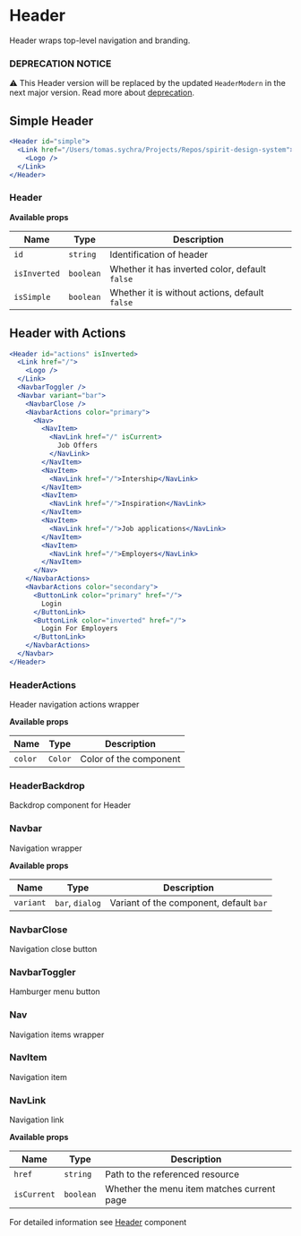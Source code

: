 # Header

Header wraps top-level navigation and branding.

### DEPRECATION NOTICE

⚠️ This Header version will be replaced by the updated `HeaderModern` in the next major version. Read more about [deprecation][deprecated].

## Simple Header

```jsx
<Header id="simple">
  <Link href="/Users/tomas.sychra/Projects/Repos/spirit-design-system">
    <Logo />
  </Link>
</Header>
```

### Header

**Available props**

| Name         | Type      | Description                                    |
| ------------ | --------- | ---------------------------------------------- |
| `id`         | `string`  | Identification of header                       |
| `isInverted` | `boolean` | Whether it has inverted color, default `false` |
| `isSimple`   | `boolean` | Whether it is without actions, default `false` |

## Header with Actions

```jsx
<Header id="actions" isInverted>
  <Link href="/">
    <Logo />
  </Link>
  <NavbarToggler />
  <Navbar variant="bar">
    <NavbarClose />
    <NavbarActions color="primary">
      <Nav>
        <NavItem>
          <NavLink href="/" isCurrent>
            Job Offers
          </NavLink>
        </NavItem>
        <NavItem>
          <NavLink href="/">Intership</NavLink>
        </NavItem>
        <NavItem>
          <NavLink href="/">Inspiration</NavLink>
        </NavItem>
        <NavItem>
          <NavLink href="/">Job applications</NavLink>
        </NavItem>
        <NavItem>
          <NavLink href="/">Employers</NavLink>
        </NavItem>
      </Nav>
    </NavbarActions>
    <NavbarActions color="secondary">
      <ButtonLink color="primary" href="/">
        Login
      </ButtonLink>
      <ButtonLink color="inverted" href="/">
        Login For Employers
      </ButtonLink>
    </NavbarActions>
  </Navbar>
</Header>
```

### HeaderActions

Header navigation actions wrapper

**Available props**

| Name    | Type    | Description            |
| ------- | ------- | ---------------------- |
| `color` | `Color` | Color of the component |

### HeaderBackdrop

Backdrop component for Header

### Navbar

Navigation wrapper

**Available props**

| Name      | Type            | Description                             |
| --------- | --------------- | --------------------------------------- |
| `variant` | `bar`, `dialog` | Variant of the component, default `bar` |

### NavbarClose

Navigation close button

### NavbarToggler

Hamburger menu button

### Nav

Navigation items wrapper

### NavItem

Navigation item

### NavLink

Navigation link

**Available props**

| Name        | Type      | Description                                |
| ----------- | --------- | ------------------------------------------ |
| `href`      | `string`  | Path to the referenced resource            |
| `isCurrent` | `boolean` | Whether the menu item matches current page |

For detailed information see [Header](https://github.com/lmc-eu/spirit-design-system/blob/main/packages/web/src/components/Header/README.md) component

[deprecated]: https://github.com/lmc-eu/spirit-design-system/tree/main/packages/web-react/README.md#deprecations
